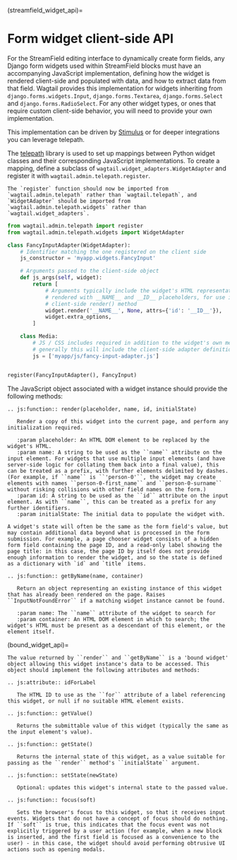 (streamfield_widget_api)=

# Form widget client-side API

For the StreamField editing interface to dynamically create form fields, any Django form widgets used within StreamField blocks must have an accompanying JavaScript implementation, defining how the widget is rendered client-side and populated with data, and how to extract data from that field. Wagtail provides this implementation for widgets inheriting from `django.forms.widgets.Input`, `django.forms.Textarea`, `django.forms.Select` and `django.forms.RadioSelect`. For any other widget types, or ones that require custom client-side behavior, you will need to provide your own implementation.

This implementation can be driven by [Stimulus](extending_client_side_stimulus) or for deeper integrations you can leverage telepath.

The [telepath](https://wagtail.github.io/telepath/) library is used to set up mappings between Python widget classes and their corresponding JavaScript implementations. To create a mapping, define a subclass of `wagtail.widget_adapters.WidgetAdapter` and register it with `wagtail.admin.telepath.register`.

```{versionchanged} 7.1
The `register` function should now be imported from `wagtail.admin.telepath` rather than `wagtail.telepath`, and `WidgetAdapter` should be imported from `wagtail.admin.telepath.widgets` rather than `wagtail.widget_adapters`.
```

```python
from wagtail.admin.telepath import register
from wagtail.admin.telepath.widgets import WidgetAdapter

class FancyInputAdapter(WidgetAdapter):
    # Identifier matching the one registered on the client side
    js_constructor = 'myapp.widgets.FancyInput'

    # Arguments passed to the client-side object
    def js_args(self, widget):
        return [
            # Arguments typically include the widget's HTML representation
            # rendered with __NAME__ and __ID__ placeholders, for use in the
            # client-side render() method
            widget.render('__NAME__', None, attrs={'id': '__ID__'}),
            widget.extra_options,
        ]

    class Media:
        # JS / CSS includes required in addition to the widget's own media;
        # generally this will include the client-side adapter definition
        js = ['myapp/js/fancy-input-adapter.js']


register(FancyInputAdapter(), FancyInput)
```

The JavaScript object associated with a widget instance should provide the following methods:

```{eval-rst}
.. js:function:: render(placeholder, name, id, initialState)

   Render a copy of this widget into the current page, and perform any initialization required.

   :param placeholder: An HTML DOM element to be replaced by the widget's HTML.
   :param name: A string to be used as the ``name`` attribute on the input element. For widgets that use multiple input elements (and have server-side logic for collating them back into a final value), this can be treated as a prefix, with further elements delimited by dashes. (For example, if ``name`` is ``'person-0'``, the widget may create elements with names ``person-0-first_name`` and ``person-0-surname`` without risking collisions with other field names on the form.)
   :param id: A string to be used as the ``id`` attribute on the input element. As with ``name``, this can be treated as a prefix for any further identifiers.
   :param initialState: The initial data to populate the widget with.

A widget's state will often be the same as the form field's value, but may contain additional data beyond what is processed in the form submission. For example, a page chooser widget consists of a hidden form field containing the page ID, and a read-only label showing the page title: in this case, the page ID by itself does not provide enough information to render the widget, and so the state is defined as a dictionary with `id` and `title` items.

.. js:function:: getByName(name, container)

   Return an object representing an existing instance of this widget that has already been rendered on the page. Raises ``InputNotFoundError`` if a matching widget instance cannot be found.

   :param name: The ``name`` attribute of the widget to search for
   :param container: An HTML DOM element in which to search; the widget's HTML must be present as a descendant of this element, or the element itself.
```

(bound_widget_api)=

```{eval-rst}
The value returned by ``render`` and ``getByName`` is a 'bound widget' object allowing this widget instance's data to be accessed. This object should implement the following attributes and methods:

.. js:attribute:: idForLabel

   The HTML ID to use as the ``for`` attribute of a label referencing this widget, or null if no suitable HTML element exists.

.. js:function:: getValue()

   Returns the submittable value of this widget (typically the same as the input element's value).

.. js:function:: getState()

   Returns the internal state of this widget, as a value suitable for passing as the ``render`` method's ``initialState`` argument.

.. js:function:: setState(newState)

   Optional: updates this widget's internal state to the passed value.

.. js:function:: focus(soft)

   Sets the browser's focus to this widget, so that it receives input events. Widgets that do not have a concept of focus should do nothing. If ``soft`` is true, this indicates that the focus event was not explicitly triggered by a user action (for example, when a new block is inserted, and the first field is focused as a convenience to the user) - in this case, the widget should avoid performing obtrusive UI actions such as opening modals.
```
